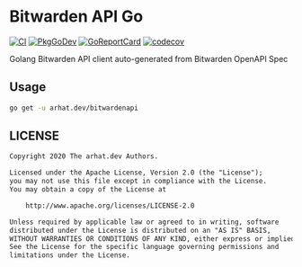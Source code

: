 # Bitwarden API Go

[![CI](https://github.com/arhat-dev/bitwarden-api-go/workflows/CI/badge.svg)](https://github.com/arhat-dev/bitwarden-api-go/actions?query=workflow%3ACI)
[![PkgGoDev](https://pkg.go.dev/badge/arhat.dev/bitwardenapi)](https://pkg.go.dev/arhat.dev/bitwardenapi)
[![GoReportCard](https://goreportcard.com/badge/arhat.dev/bitwardenapi)](https://goreportcard.com/report/arhat.dev/bitwardenapi)
[![codecov](https://codecov.io/gh/arhat-dev/bitwarden-api-go/branch/master/graph/badge.svg)](https://codecov.io/gh/arhat-dev/bitwarden-api-go)

Golang Bitwarden API client auto-generated from Bitwarden OpenAPI Spec

## Usage

```bash
go get -u arhat.dev/bitwardenapi
```

## LICENSE

```txt
Copyright 2020 The arhat.dev Authors.

Licensed under the Apache License, Version 2.0 (the "License");
you may not use this file except in compliance with the License.
You may obtain a copy of the License at

    http://www.apache.org/licenses/LICENSE-2.0

Unless required by applicable law or agreed to in writing, software
distributed under the License is distributed on an "AS IS" BASIS,
WITHOUT WARRANTIES OR CONDITIONS OF ANY KIND, either express or implied.
See the License for the specific language governing permissions and
limitations under the License.
```

